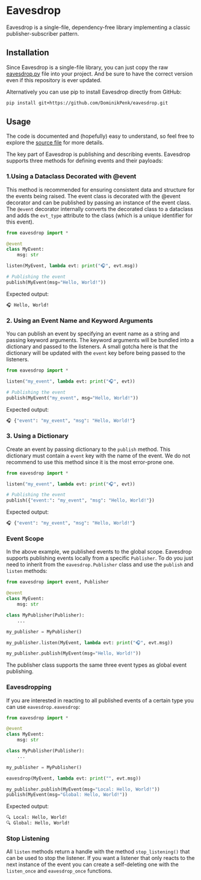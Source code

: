 # Eavesdrop

Eavesdrop is a single-file, dependency-free library implementing a classic publisher-subscriber pattern. 

## Installation

Since Eavesdrop is a single-file library, you can just copy the raw [eavesdrop.py](eavesdrop.py) file into your project. And be sure to have the correct version even if this repository is ever updated.

Alternatively you can use pip to install Eavesdrop directly from GitHub:

```bash 
pip install git+https://github.com/DominikPenk/eavesdrop.git
```

## Usage

The code is documented and (hopefully) easy to understand, so feel free to explore the [source file](eavesdrop.py) for more details.

The key part of Eavesdrop is publishing and describing events. 
Eavesdrop supports three methods for defining events and their payloads:

### 1.Using a Dataclass Decorated with @event
This method is recommended for ensuring consistent data and structure for the events being raised. 
The event class is decorated with the @event decorator and can be published by passing an instance of the event class.
The `@event` decorator internally converts the decorated class to a dataclass and adds the `evt_type` attribute to the class (which is a unique identifier for this event).

```python
from eavesdrop import *

@event
class MyEvent:
    msg: str

listen(MyEvent, lambda evt: print("🎧", evt.msg))

# Publishing the event
publish(MyEvent(msg="Hello, World!"))
```

Expected output:
```bash
🎧 Hello, World!
```

### 2. Using an Event Name and Keyword Arguments
You can publish an event by specifying an event name as a string and passing keyword arguments. 
The keyword arguments will be bundled into a dictionary and passed to the listeners.
A small gotcha here is that the dictionary will be updated with the `event` key before being passed to the listeners.

```python
from eavesdrop import *

listen("my_event", lambda evt: print("🎧", evt))

# Publishing the event
publish(MyEvent("my_event", msg="Hello, World!"))
```

Expected output:
```bash
🎧 {"event": "my_event", "msg": "Hello, World!"}
```

### 3.  Using a Dictionary
Create an event by passing dictionary to the `publish` method. 
This dictionary must contain a `event` key with the name of the event.
We do not recommend to use this method since it is the most error-prone one. 

```python
from eavesdrop import *

listen("my_event", lambda evt: print("🎧", evt))

# Publishing the event
publish({"event:": "my_event", "msg": "Hello, World!"})
```

Expected output:
```bash
🎧 {"event": "my_event", "msg": "Hello, World!"}
```

### Event Scope

In the above example, we published events to the global scope.
Eavesdrop supports publishing events locally from a specific `Publisher`.
To do you just need to inherit from the `eavesdrop.Publisher` class and use the `publish` and `listen` methods:

```python
from eavesdrop import event, Publisher

@event
class MyEvent:
    msg: str

class MyPublisher(Publisher):
    ...

my_publisher = MyPublisher()

my_publisher.listen(MyEvent, lambda evt: print("🎧", evt.msg))

my_publisher.publish(MyEvent(msg="Hello, World!"))
```

The publisher class supports the same three event types as global event publishing.

### Eavesdropping

If you are interested in reacting to all published events of a certain type you can use `eavesdrop.eavesdrop`:

```python
from eavesdrop import *

@event
class MyEvent:
    msg: str

class MyPublisher(Publisher):
    ...

my_publisher = MyPublisher()

eavesdrop(MyEvent, lambda evt: print("", evt.msg))

my_publisher.publish(MyEvent(msg="Local: Hello, World!"))
publish(MyEvent(msg="Global: Hello, World!"))
```

Expected output:
```bash
🔍 Local: Hello, World!
🔍 Global: Hello, World!
```

### Stop Listening

All `listen` methods return a handle with the method `stop_listening()` that can be used to stop the listener.
If you want a listener that only reacts to the next instance of the event you can create a self-deleting one with the `listen_once` and `eavesdrop_once` functions.